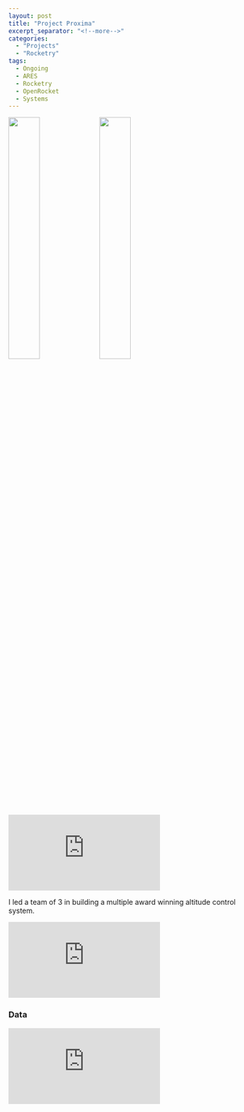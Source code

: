 ```yaml
---
layout: post
title: "Project Proxima"
excerpt_separator: "<!--more-->"
categories: 
  - "Projects"
  - "Rocketry"
tags:
  - Ongoing
  - ARES
  - Rocketry
  - OpenRocket
  - Systems
---
```


<p float="left">
  <img src="/assets/Personal/CAPSTONE/22171_1584.jpg" width="35%" />
  <img src="/assets/Personal/CAPSTONE/22171_1340.jpg" width="35%" /> 
</p>

<!--more-->
<div class="video-container">
  <iframe class="embed-responsive-item" src="https://www.youtube-nocookie.com/embed/RHp1N10wn30?controls=0&amp;" frameborder="0" allowfullscreen></iframe>
</div>

I led a team of 3 in building a multiple award winning altitude control system.
<div class="video-container">
  <iframe class="embed-responsive-item" src="https://www.youtube-nocookie.com/embed/BDzd80NBXLw?controls=0&amp;" frameborder="0" allowfullscreen></iframe>
</div>

### Data
<div class="video-container">
  <iframe class="embed-responsive-item" src="https://www.youtube-nocookie.com/embed/AyFIJKTPilQ?controls=0&amp;" frameborder="0" allowfullscreen></iframe>
</div>
